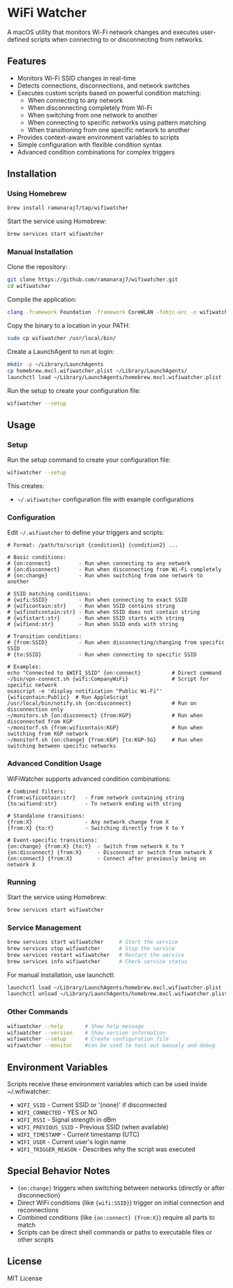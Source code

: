 # WiFi Watcher

A macOS utility that monitors Wi-Fi network changes and executes user-defined scripts when connecting to or disconnecting from networks.

## Features

- Monitors Wi-Fi SSID changes in real-time
- Detects connections, disconnections, and network switches
- Executes custom scripts based on powerful condition matching:
  - When connecting to any network
  - When disconnecting completely from Wi-Fi
  - When switching from one network to another
  - When connecting to specific networks using pattern matching
  - When transitioning from one specific network to another
- Provides context-aware environment variables to scripts
- Simple configuration with flexible condition syntax
- Advanced condition combinations for complex triggers

## Installation

### Using Homebrew

```bash
brew install ramanaraj7/tap/wifiwatcher
```

Start the service using Homebrew:
```bash
brew services start wifiwatcher
```

### Manual Installation

Clone the repository:
```bash
git clone https://github.com/ramanaraj7/wifiwatcher.git
cd wifiwatcher
```

Compile the application:
```bash
clang -framework Foundation -framework CoreWLAN -fobjc-arc -o wifiwatcher wifiwatcher.m
```

Copy the binary to a location in your PATH:
```bash
sudo cp wifiwatcher /usr/local/bin/
```

Create a LaunchAgent to run at login:
```bash
mkdir -p ~/Library/LaunchAgents
cp homebrew.mxcl.wifiwatcher.plist ~/Library/LaunchAgents/
launchctl load ~/Library/LaunchAgents/homebrew.mxcl.wifiwatcher.plist
```

Run the setup to create your configuration file:
```bash
wifiwatcher --setup
```

## Usage

### Setup

Run the setup command to create your configuration file:

```bash
wifiwatcher --setup
```

This creates:
- `~/.wifiwatcher` configuration file with example configurations

### Configuration

Edit `~/.wifiwatcher` to define your triggers and scripts:

```
# Format: /path/to/script {condition1} {condition2} ...

# Basic conditions:
# {on:connect}         - Run when connecting to any network
# {on:disconnect}      - Run when disconnecting from Wi-Fi completely
# {on:change}          - Run when switching from one network to another

# SSID matching conditions:
# {wifi:SSID}          - Run when connecting to exact SSID
# {wificontain:str}    - Run when SSID contains string
# {wifinotcontain:str} - Run when SSID does not contain string  
# {wifistart:str}      - Run when SSID starts with string
# {wifiend:str}        - Run when SSID ends with string

# Transition conditions:
# {from:SSID}          - Run when disconnecting/changing from specific SSID
# {to:SSID}            - Run when connecting to specific SSID

# Examples:
echo "Connected to $WIFI_SSID" {on:connect}          # Direct command
~/bin/vpn-connect.sh {wifi:CompanyWiFi}              # Script for specific network
osascript -e 'display notification "Public Wi-Fi"' {wificontain:Public}  # Run AppleScript
/usr/local/bin/notify.sh {on:disconnect}             # Run on disconnection only
~/monitors.sh {on:disconnect} {from:KGP}             # Run when disconnected from KGP
~/monitorf.sh {from:wificontain:KGP}                 # Run when switching from KGP network
~/monitorf.sh {on:change} {from:KGP} {to:KGP-5G}     # Run when switching between specific networks
```

### Advanced Condition Usage

WiFiWatcher supports advanced condition combinations:

```
# Combined filters:
{from:wificontain:str}   - From network containing string
{to:wifiend:str}         - To network ending with string

# Standalone transitions:
{from:X}                 - Any network change from X
{from:X} {to:Y}          - Switching directly from X to Y

# Event-specific transitions:
{on:change} {from:X} {to:Y}  - Switch from network X to Y
{on:disconnect} {from:X}     - Disconnect or switch from network X
{on:connect} {from:X}        - Connect after previously being on network X
```

### Running

Start the service using Homebrew:

```bash
brew services start wifiwatcher
```

### Service Management

```bash
brew services start wifiwatcher     # Start the service
brew services stop wifiwatcher      # Stop the service
brew services restart wifiwatcher   # Restart the service
brew services info wifiwatcher      # Check service status
```

For manual installation, use launchctl:
```bash
launchctl load ~/Library/LaunchAgents/homebrew.mxcl.wifiwatcher.plist    # Start
launchctl unload ~/Library/LaunchAgents/homebrew.mxcl.wifiwatcher.plist  # Stop
```

### Other Commands

```bash
wifiwatcher --help       # Show help message
wifiwatcher --version    # Show version information
wifiwatcher --setup      # Create configuration file
wifiwatcher --monitor    #can be used to test out manualy and debug
```

## Environment Variables

Scripts receive these environment variables which can be used inside ~/.wifiwatcher:

- `WIFI_SSID` - Current SSID or '(none)' if disconnected
- `WIFI_CONNECTED` - YES or NO
- `WIFI_RSSI` - Signal strength in dBm
- `WIFI_PREVIOUS_SSID` - Previous SSID (when available)
- `WIFI_TIMESTAMP` - Current timestamp (UTC)
- `WIFI_USER` - Current user's login name
- `WIFI_TRIGGER_REASON` - Describes why the script was executed

## Special Behavior Notes

- `{on:change}` triggers when switching between networks (directly or after disconnection)
- Direct WiFi conditions (like `{wifi:SSID}`) trigger on initial connection and reconnections
- Combined conditions (like `{on:connect} {from:X}`) require all parts to match
- Scripts can be direct shell commands or paths to executable files or other scripts

## License

MIT License 